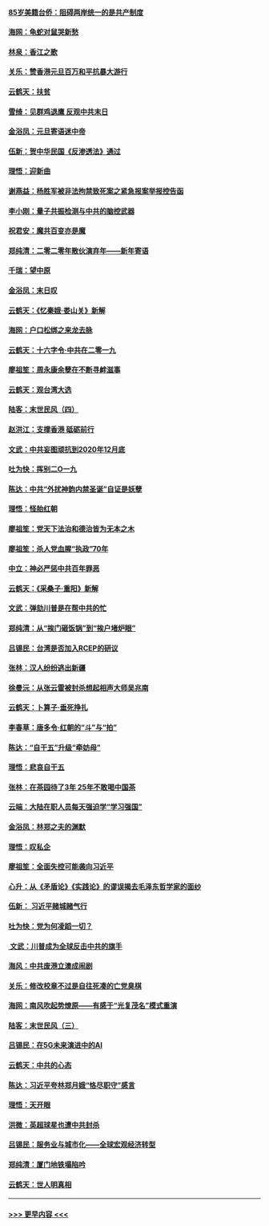 #### [85岁美籍台侨：阻碍两岸统一的是共产制度](../pages/nsc993/n11765043.md?t=01040144) 
#### [海网：龟蛇对鼠哭新愁](../pages/nsc993/n11764895.md?t=01040144) 
#### [林泉：香江之歌](../pages/nsc993/n11764415.md?t=01040144) 
#### [关乐：赞香港元旦百万和平抗暴大游行](../pages/nsc993/n11764382.md?t=01040144) 
#### [云鹤天：扶贫](../pages/nsc993/n11764245.md?t=01040144) 
#### [雪绮：见群鸡退鹰  反观中共末日](../pages/nsc993/n11762112.md?t=01040144) 
#### [金浴凤：元旦寄语迷中帝](../pages/nsc993/n11761788.md?t=01040144) 
#### [伍新：贺中华民国《反渗透法》通过](../pages/nsc993/n11761994.md?t=01040144) 
#### [理悟：迎新曲](../pages/nsc993/n11761152.md?t=01040144) 
#### [谢燕益：杨胜军被非法拘禁致死案之紧急报案举报控告函](../pages/nsc993/n11756134.md?t=01040144) 
#### [李小刚：量子共振检测与中共的脑控武器](../pages/nsc993/n11754518.md?t=01040144) 
#### [祝君安：魔共百变亦是魔](../pages/nsc993/n11754469.md?t=01040144) 
#### [郑纯清：二零二零年散伙演弃年——新年寄语](../pages/nsc993/n11754195.md?t=01040144) 
#### [千瑞：望中原](../pages/nsc993/n11754159.md?t=01040144) 
#### [金浴凤：末日叹](../pages/nsc993/n11752359.md?t=01040144) 
#### [云鹤天：《忆秦娥‧娄山关》新解](../pages/nsc993/n11752348.md?t=01040144) 
#### [海网：户口松绑之来龙去脉](../pages/nsc993/n11752328.md?t=01040144) 
#### [云鹤天：十六字令‧中共在二零一九](../pages/nsc993/n11752305.md?t=01040144) 
#### [廖祖笙：周永康余孽在不断寻衅滋事](../pages/nsc993/n11751013.md?t=01040144) 
#### [云鹤天：观台湾大选](../pages/nsc993/n11751007.md?t=01040144) 
#### [陆客：末世民风（四）](../pages/nsc993/n11749203.md?t=01040144) 
#### [赵洪江：支撑香港 砥砺前行](../pages/nsc993/n11748482.md?t=01040144) 
#### [文武：中共妄图顽抗到2020年12月底](../pages/nsc993/n11748446.md?t=01040144) 
#### [吐为快：挥别二O一九](../pages/nsc993/n11748411.md?t=01040144) 
#### [陈达：中共“外扰神韵内禁圣诞”自证是妖孽](../pages/nsc993/n11748226.md?t=01040144) 
#### [理悟：怪胎红朝](../pages/nsc993/n11748206.md?t=01040144) 
#### [廖祖笙：党天下法治和德治皆为无本之木](../pages/nsc993/n11748135.md?t=01040144) 
#### [廖祖笙：杀人党血腥“执政”70年](../pages/nsc993/n11745144.md?t=01040144) 
#### [中立：神必严惩中共百年罪恶](../pages/nsc993/n11744970.md?t=01040144) 
#### [云鹤天：《采桑子‧重阳》新解](../pages/nsc993/n11744948.md?t=01040144) 
#### [文武：弹劾川普是在帮中共的忙](../pages/nsc993/n11744758.md?t=01040144) 
#### [郑纯清：从“挨门砸饭锅”到“挨户堵炉眼”](../pages/nsc993/n11744745.md?t=01040144) 
#### [吕锡民：台湾是否加入RCEP的研议](../pages/nsc993/n11744701.md?t=01040144) 
#### [张林：汉人纷纷逃出新疆](../pages/nsc993/n11743530.md?t=01040144) 
#### [徐曼沅：从张云雷被封杀想起相声大师吴兆南](../pages/nsc993/n11741816.md?t=01040144) 
#### [云鹤天：卜算子‧垂死挣扎](../pages/nsc993/n11739956.md?t=01040144) 
#### [李春草：唐多令‧红朝的“斗”与“拍”](../pages/nsc993/n11739830.md?t=01040144) 
#### [陈达：“自干五”升级“牵妨母”](../pages/nsc993/n11739724.md?t=01040144) 
#### [理悟：悲哀自干五](../pages/nsc993/n11739547.md?t=01040144) 
#### [张林：在茶园待了3年 25年不敢喝中国茶](../pages/nsc993/n11739240.md?t=01040144) 
#### [云端：大陆在职人员每天强迫学“学习强国”](../pages/nsc993/n11738735.md?t=01040144) 
#### [金浴凤：林郑之夫的渊默](../pages/nsc993/n11737735.md?t=01040144) 
#### [理悟：叹私企](../pages/nsc993/n11737715.md?t=01040144) 
#### [廖祖笙：全面失控可能袭向习近平](../pages/nsc993/n11737704.md?t=01040144) 
#### [心升：从《矛盾论》《实践论》的谬误揭去毛泽东哲学家的面纱](../pages/nsc993/n11736962.md?t=01040144) 
#### [伍新： 习近平赌城赌气行](../pages/nsc993/n11736929.md?t=01040144) 
#### [吐为快：党为何凌蹈一切？](../pages/nsc993/n11736915.md?t=01040144) 
#### [ 文武：川普成为全球反击中共的旗手](../pages/nsc993/n11736882.md?t=01040144) 
#### [海风：中共废港立澳成闹剧](../pages/nsc993/n11735857.md?t=01040144) 
#### [关乐：修改校章不过是自往死凑的亡党臭棋](../pages/nsc993/n11735097.md?t=01040144) 
#### [海网：南风吹起势燎原——有感于“光复茂名”模式重演](../pages/nsc993/n11732308.md?t=01040144) 
#### [陆客：末世民风（三）](../pages/nsc993/n11732211.md?t=01040144) 
#### [吕锡民：在5G未来演进中的AI](../pages/nsc993/n11730010.md?t=01040144) 
#### [云鹤天：中共的心态](../pages/nsc993/n11729906.md?t=01040144) 
#### [陈达：习近平夸林郑月娥“恪尽职守”感言](../pages/nsc993/n11729881.md?t=01040144) 
#### [理悟：天开眼](../pages/nsc993/n11729699.md?t=01040144) 
#### [洪微：英超球星也遭中共封杀](../pages/nsc993/n11727243.md?t=01040144) 
#### [吕锡民：服务业与城市化——全球宏观经济转型](../pages/nsc993/n11725845.md?t=01040144) 
#### [郑纯清：厦门地铁塌陷吟](../pages/nsc993/n11725813.md?t=01040144) 
#### [云鹤天：世人明真相](../pages/nsc993/n11725621.md?t=01040144) 

----
#### [ >>> 更早内容 <<< ](../indexes/nsc993-earlier.md)
